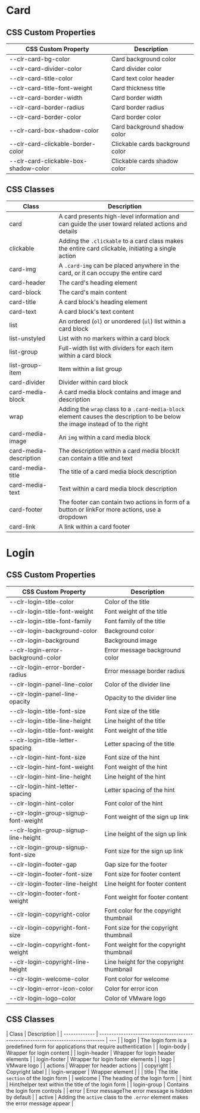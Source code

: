 # Card

## CSS Custom Properties

| CSS Custom Property                   | Description                      |
| ------------------------------------- | -------------------------------- |
| --clr-card-bg-color                   | Card background color            |
| --clr-card-divider-color              | Card divider color               |
| --clr-card-title-color                | Card text color header           |
| --clr-card-title-font-weight          | Card thickness title             |
| --clr-card-border-width               | Card border width                |
| --clr-card-border-radius              | Card border radius               |
| --clr-card-border-color               | Card border color                |
| --clr-card-box-shadow-color           | Card background shadow color     |
| --clr-card-clickable-border-color     | Clickable cards background color |
| --clr-card-clickable-box-shadow-color | Clickable cards shadow color     |

## CSS Classes

| Class                  | Description                                                                                                                   |
| ---------------------- | ----------------------------------------------------------------------------------------------------------------------------- |
| card                   | A card presents high-level information and can guide the user toward related actions and details                              |
| clickable              | Adding the `.clickable` to a card class makes the entire card clickable, initiating a single action                           |
| card-img               | A `.card-img` can be placed anywhere in the card, or it can occupy the entire card                                            |
| card-header            | The card's heading element                                                                                                    |
| card-block             | The card's main content                                                                                                       |
| card-title             | A card block's heading element                                                                                                |
| card-text              | A card block's text content                                                                                                   |
| list                   | An ordered (`ol`) or unordered (`ul`) list within a card block                                                                |
| list-unstyled          | List with no markers within a card block                                                                                      |
| list-group             | Full-width list with dividers for each item within a card block                                                               |
| list-group-item        | Item within a list group                                                                                                      |
| card-divider           | Divider within card block                                                                                                     |
| card-media-block       | A card media block contains and image and description                                                                         |
| wrap                   | Adding the `wrap` class to a `.card-media-block` element causes the description to be below the image instead of to the right |
| card-media-image       | An `img` within a card media block                                                                                            |
| card-media-description | The description within a card media blockIt can contain a title and text                                                      |
| card-media-title       | The title of a card media block description                                                                                   |
| card-media-text        | Text within a card media block description                                                                                    |
| card-footer            | The footer can contain two actions in form of a button or linkFor more actions, use a dropdown                                |
| card-link              | A link within a card footer                                                                                                   |

# Login

## CSS Custom Properties

| CSS Custom Property                  | Description                             |
| ------------------------------------ | --------------------------------------- |
| --clr-login-title-color              | Color of the title                      |
| --clr-login-title-font-weight        | Font weight of the title                |
| --clr-login-title-font-family        | Font family of the title                |
| --clr-login-background-color         | Background color                        |
| --clr-login-background               | Background image                        |
| --clr-login-error-background-color   | Error message background color          |
| --clr-login-error-border-radius      | Error message border radius             |
| --clr-login-panel-line-color         | Color of the divider line               |
| --clr-login-panel-line-opacity       | Opacity to the divider line             |
| --clr-login-title-font-size          | Font size of the title                  |
| --clr-login-title-line-height        | Line height of the title                |
| --clr-login-title-font-weight        | Font weight of the title                |
| --clr-login-title-letter-spacing     | Letter spacing of the title             |
| --clr-login-hint-font-size           | Font size of the hint                   |
| --clr-login-hint-font-weight         | Font weight of the hint                 |
| --clr-login-hint-line-height         | Line height of the hint                 |
| --clr-login-hint-letter-spacing      | Letter spacing of the hint              |
| --clr-login-hint-color               | Font color of the hint                  |
| --clr-login-group-signup-font-weight | Font weight of the sign up link         |
| --clr-login-group-signup-line-height | Line height of the sign up link         |
| --clr-login-group-signup-font-size   | Font size for the sign up link          |
| --clr-login-footer-gap               | Gap size for the footer                 |
| --clr-login-footer-font-size         | Font size for footer content            |
| --clr-login-footer-line-height       | Line height for footer content          |
| --clr-login-footer-font-weight       | Font weight for footer content          |
| --clr-login-copyright-color          | Font color for the copyright thumbnail  |
| --clr-login-copyright-font-size      | Font size for the copyright thumbnail   |
| --clr-login-copyright-font-weight    | Font weight for the copyright thumbnail |
| --clr-login-copyright-line-height    | Line height for the copyright thumbnail |
| --clr-login-welcome-color            | Font color for welcome                  |
| --clr-login-error-icon-color         | Color for error icon                    |
| --clr-login-logo-color               | Color of VMware logo                    |

## CSS Classes

| Class         | Description                                                                      |
| ------------- | -------------------------------------------------------------------------------- | --- |
| login         | The login form is a predefined form for applications that require authentication |
| login-body    | Wrapper for login content                                                        |
| login-header  | Wrapper for login header elements                                                |
| login-footer  | Wrapper for login footer elements                                                |
| logo          | VMware logo                                                                      |
| actions       | Wrapper for header actions                                                       |
| copyright     | Copyright label                                                                  |
| login-wrapper | Wrapper element                                                                  |     |
| title         | The title `section` of the login form                                            |
| welcome       | The heading of the login form                                                    |
| hint          | Hint/helper text within the title of the login form                              |
| login-group   | Contains the login form controls                                                 |
| error         | Error messageThe error message is hidden by default                              |
| active        | Adding the `active` class to the `.error` element makes the error message appear |
